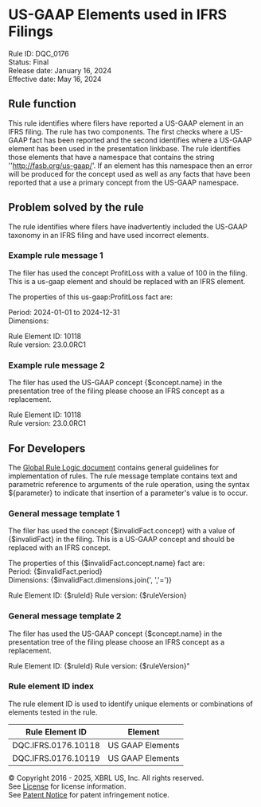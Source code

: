 # US-GAAP Elements used in IFRS Filings 
Rule ID: DQC_0176  
Status: Final  
Release date: January 16, 2024  
Effective date: May 16, 2024  
  
## Rule function
This rule identifies where filers have reported a US-GAAP element in an IFRS filing. The rule has two components.  The first checks where a US-GAAP fact has been reported and the second identifies where a US-GAAP element has been used in the presentation linkbase. The rule identifies those elements that have a namespace that contains the string ''http://fasb.org/us-gaap/'.
If an element has this namespace then an error will be produced for the concept used as well as any facts that have been reported that a use a primary concept from the US-GAAP namespace. 

## Problem solved by the rule  
The rule identifies where filers have inadvertently included the US-GAAP taxonomy in an IFRS filing and have used incorrect elements.

### Example rule message 1
The filer has used the concept ProfitLoss with a value of 100 in the filing.  This is a us-gaap element and should be replaced with an IFRS element.

The properties of this us-gaap:ProfitLoss fact are:  

Period: 2024-01-01 to 2024-12-31  
Dimensions:  

Rule Element ID: 10118  
Rule version: 23.0.0RC1

### Example rule message 2
The filer has used the US-GAAP concept {$concept.name} in the presentation tree of the filing please choose an IFRS concept as a replacement.  

Rule Element ID: 10118  
Rule version: 23.0.0RC1

## For Developers  
The [Global Rule Logic document](https://github.com/DataQualityCommittee/dqc_us_rules/blob/master/docs/GlobalRuleLogic.md) contains general guidelines for implementation of rules. The rule message template contains text and parametric reference to arguments of the rule operation, using the syntax ${parameter} to indicate that insertion of a parameter's value is to occur. 

### General message template 1
The filer has used the concept {$invalidFact.concept} with a value of {$invalidFact} in the filing.  This is a US-GAAP concept and should be replaced with an IFRS concept.

The properties of this {$invalidFact.concept.name} fact are:  
Period: {$invalidFact.period}  
Dimensions: {$invalidFact.dimensions.join(', ','=')}

Rule Element ID: {$ruleId}
Rule version: {$ruleVersion}

### General message template 2
The filer has used the US-GAAP concept {$concept.name} in the presentation tree of the filing please choose an IFRS concept as a replacement.

Rule Element ID: {$ruleId}
Rule version: {$ruleVersion}"

### Rule element ID index  
The rule element ID is used to identify unique elements or combinations of elements tested in the rule.

|Rule Element ID|Element|
|--- |--- |
| DQC.IFRS.0176.10118 | US GAAP Elements |
| DQC.IFRS.0176.10119 | US GAAP Elements |

© Copyright 2016 - 2025, XBRL US, Inc. All rights reserved.   
See [License](https://xbrl.us/dqc-license) for license information.  
See [Patent Notice](https://xbrl.us/dqc-patent) for patent infringement notice.  